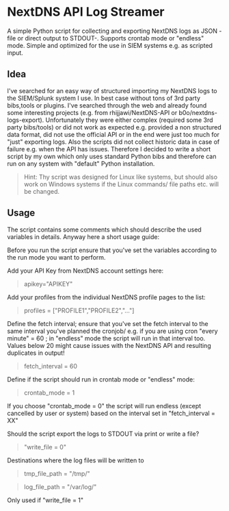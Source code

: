 # NextDNS API Log Streamer
A simple Python script for collecting and exporting NextDNS logs as JSON - file or direct output to STDOUT-. Supports crontab mode or "endless" mode. Simple and optimized for the use in SIEM systems e.g. as scripted input.

## Idea
I've searched for an easy way of structured importing my NextDNS logs to the SIEM/Splunk system I use. In best case without tons of 3rd party bibs,tools or plugins. I've searched through the web and already found some interesting projects (e.g. from rhijjawi/NextDNS-API or b0o/nextdns-logs-export). Unfortunately they were either complex (required some 3rd party bibs/tools) or did not work as expected e.g. provided a non structured data format, did not use the official API or in the end were just too much for "just" exporting logs. Also the scripts did not collect historic data in case of failure e.g. when the API has issues. Therefore I decided to write a short script by my own which only uses standard Python bibs and therefore can run on any system with "default" Python installation. 
> Hint: Thy script was designed for Linux like systems, but should also work on Windows systems if the Linux commands/ file paths etc. will be changed.

## Usage
The script contains some comments which should describe the used variables in details. Anyway here a short usage guide:

Before you run the script ensure that you've set the variables according to the run mode you want to perform.

Add your API Key from NextDNS account settings here:
> apikey="APIKEY"

Add your profiles from the individual NextDNS profile pages to the list:
> profiles = ["PROFILE1","PROFILE2","..."]

Define the fetch interval; ensure that you've set the fetch interval to the same interval you've planned the cronjob/ e.g. if you are using cron "every minute" = 60 ; in "endless" mode the script will run in that interval too. Values below 20 might cause issues with the NextDNS API and resulting duplicates in output!
> fetch_interval = 60

Define if the script should run in crontab mode or "endless" mode:
> crontab_mode = 1

If you choose "crontab_mode = 0" the script will run endless (except cancelled by user or system) based on the interval set in "fetch_interval = XX"

Should the script export the logs to STDOUT via print or write a file?
> "write_file = 0"

Destinations where the log files will be written to
> tmp_file_path = "/tmp/"

> log_file_path = "/var/log/"

Only used if "write_file = 1"
